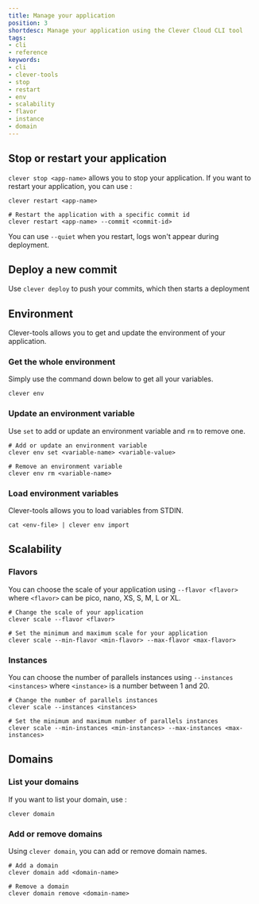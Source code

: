```yaml
---
title: Manage your application
position: 3
shortdesc: Manage your application using the Clever Cloud CLI tool
tags:
- cli
- reference
keywords:
- cli
- clever-tools
- stop
- restart
- env
- scalability
- flavor
- instance
- domain
---
```


## Stop or restart your application

`clever stop <app-name>` allows you to stop your application.
If you want to restart your application, you can use :

    clever restart <app-name>

    # Restart the application with a specific commit id
    clever restart <app-name> --commit <commit-id>

You can use `--quiet` when you restart, logs won't appear during deployment.

## Deploy a new commit

Use `clever deploy` to push your commits, which then starts a deployment

## Environment

Clever-tools allows you to get and update the environment of your application.

### Get the whole environment

Simply use the command down below to get all your variables.

    clever env

### Update an environment variable

Use `set` to add or update an environment variable and `rm` to remove one.

    # Add or update an environment variable
    clever env set <variable-name> <variable-value>

    # Remove an environment variable
    clever env rm <variable-name>

### Load environment variables

Clever-tools allows you to load variables from STDIN.

    cat <env-file> | clever env import


## Scalability

### Flavors

You can choose the scale of your application using `--flavor <flavor>` where `<flavor>` can be pico, nano, XS, S, M, L or XL.

    # Change the scale of your application
    clever scale --flavor <flavor>

    # Set the minimum and maximum scale for your application
    clever scale --min-flavor <min-flavor> --max-flavor <max-flavor>

### Instances

You can choose the number of parallels instances using `--instances <instances>` where `<instance>` is a number between 1 and 20.

    # Change the number of parallels instances
    clever scale --instances <instances>

    # Set the minimum and maximum number of parallels instances
    clever scale --min-instances <min-instances> --max-instances <max-instances>


## Domains

### List your domains

If you want to list your domain, use :

    clever domain

### Add or remove domains

Using `clever domain`, you can add or remove domain names.

    # Add a domain
    clever domain add <domain-name>

    # Remove a domain
    clever domain remove <domain-name>
